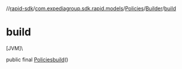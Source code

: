 //[rapid-sdk](../../../../index.md)/[com.expediagroup.sdk.rapid.models](../../index.md)/[Policies](../index.md)/[Builder](index.md)/[build](build.md)

# build

[JVM]\

public final [Policies](../index.md)[build](build.md)()
